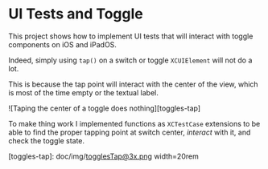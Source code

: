 #  UI Tests and Toggle

This project shows how to implement UI tests that will interact with toggle components on iOS and iPadOS.

Indeed, simply using `tap()` on a switch or toggle `XCUIElement` will not do a lot.

This is because the tap point will interact with the center of the view, which is most of the time empty or the textual label.

![Taping the center of a toggle does nothing][toggles-tap]

To make thing work I implemented functions as `XCTestCase` extensions to be able to find the proper tapping point at switch center, _interact_ with it, and check the toggle state.

[toggles-tap]: doc/img/togglesTap@3x.png width=20rem

